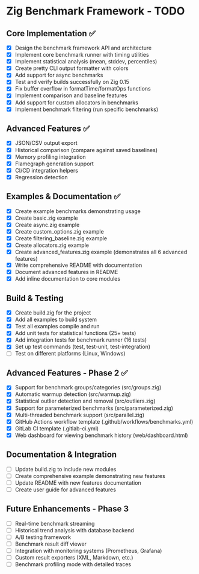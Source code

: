 # Zig Benchmark Framework - TODO

## Core Implementation ✅
- [x] Design the benchmark framework API and architecture
- [x] Implement core benchmark runner with timing utilities
- [x] Implement statistical analysis (mean, stddev, percentiles)
- [x] Create pretty CLI output formatter with colors
- [x] Add support for async benchmarks
- [x] Test and verify builds successfully on Zig 0.15
- [x] Fix buffer overflow in formatTime/formatOps functions
- [x] Implement comparison and baseline features
- [x] Add support for custom allocators in benchmarks
- [x] Implement benchmark filtering (run specific benchmarks)

## Advanced Features ✅
- [x] JSON/CSV output export
- [x] Historical comparison (compare against saved baselines)
- [x] Memory profiling integration
- [x] Flamegraph generation support
- [x] CI/CD integration helpers
- [x] Regression detection

## Examples & Documentation ✅
- [x] Create example benchmarks demonstrating usage
- [x] Create basic.zig example
- [x] Create async.zig example
- [x] Create custom_options.zig example
- [x] Create filtering_baseline.zig example
- [x] Create allocators.zig example
- [x] Create advanced_features.zig example (demonstrates all 6 advanced features)
- [x] Write comprehensive README with documentation
- [x] Document advanced features in README
- [x] Add inline documentation to core modules

## Build & Testing
- [x] Create build.zig for the project
- [x] Add all examples to build system
- [x] Test all examples compile and run
- [x] Add unit tests for statistical functions (25+ tests)
- [x] Add integration tests for benchmark runner (16 tests)
- [x] Set up test commands (test, test-unit, test-integration)
- [ ] Test on different platforms (Linux, Windows)

## Advanced Features - Phase 2 ✅
- [x] Support for benchmark groups/categories (src/groups.zig)
- [x] Automatic warmup detection (src/warmup.zig)
- [x] Statistical outlier detection and removal (src/outliers.zig)
- [x] Support for parameterized benchmarks (src/parameterized.zig)
- [x] Multi-threaded benchmark support (src/parallel.zig)
- [x] GitHub Actions workflow template (.github/workflows/benchmarks.yml)
- [x] GitLab CI template (.gitlab-ci.yml)
- [x] Web dashboard for viewing benchmark history (web/dashboard.html)

## Documentation & Integration
- [ ] Update build.zig to include new modules
- [ ] Create comprehensive example demonstrating new features
- [ ] Update README with new features documentation
- [ ] Create user guide for advanced features

## Future Enhancements - Phase 3
- [ ] Real-time benchmark streaming
- [ ] Historical trend analysis with database backend
- [ ] A/B testing framework
- [ ] Benchmark result diff viewer
- [ ] Integration with monitoring systems (Prometheus, Grafana)
- [ ] Custom result exporters (XML, Markdown, etc.)
- [ ] Benchmark profiling mode with detailed traces
